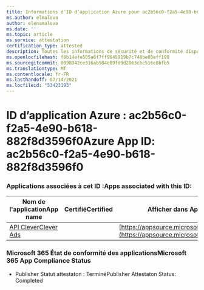 ```yaml
---
title: Informations d’ID d’application Azure pour ac2b56c0-f2a5-4e90-b618-882f8d3596f0
ms.author: elmalova
author: elenamalova
ms.date: ''
ms.topic: article
ms.service: attestation
certification_type: attested
description: Toutes les informations de sécurité et de conformité disponibles pour ac2b56c0-f2a5-4e90-b618-882f8d3596f0.
ms.openlocfilehash: f8b14efe505a6f7ff9645919b7c748be08eff198
ms.sourcegitcommit: 0098942ce316ab984e09fd9d2063cbc516c8bfb5
ms.translationtype: MT
ms.contentlocale: fr-FR
ms.lasthandoff: 07/14/2021
ms.locfileid: "53423193"
---
```

# <a name="azure-app-id-ac2b56c0-f2a5-4e90-b618-882f8d3596f0"></a><span data-ttu-id="b155c-103">ID d’application Azure : ac2b56c0-f2a5-4e90-b618-882f8d3596f0</span><span class="sxs-lookup"><span data-stu-id="b155c-103">Azure App ID: ac2b56c0-f2a5-4e90-b618-882f8d3596f0</span></span>


### <a name="apps-associated-with-this-id"></a><span data-ttu-id="b155c-104">Applications associées à cet ID :</span><span class="sxs-lookup"><span data-stu-id="b155c-104">Apps associated with this ID:</span></span>
| <span data-ttu-id="b155c-105">**Nom de l'application**</span><span class="sxs-lookup"><span data-stu-id="b155c-105">**App name**</span></span> | <span data-ttu-id="b155c-106">**Certifié**</span><span class="sxs-lookup"><span data-stu-id="b155c-106">**Certified**</span></span> | <span data-ttu-id="b155c-107">**Afficher dans AppSource**</span><span class="sxs-lookup"><span data-stu-id="b155c-107">**View in AppSource**</span></span> |
|-|-|-|
| [<span data-ttu-id="b155c-108">API Clever</span><span class="sxs-lookup"><span data-stu-id="b155c-108">Clever Ads</span></span>](https://docs.microsoft.com/en-us/microsoft-365-app-certification/forward/WA200001182) |  | [https://appsource.microsoft.com/product/office/WA200001182](https://appsource.microsoft.com/product/office/WA200001182) |

### <a name="microsoft-365-app-compliance-status"></a><span data-ttu-id="b155c-109">Microsoft 365 État de conformité des applications</span><span class="sxs-lookup"><span data-stu-id="b155c-109">Microsoft 365 App Compliance Status</span></span>
- <span data-ttu-id="b155c-110">Publisher Statut attestaton : Terminé</span><span class="sxs-lookup"><span data-stu-id="b155c-110">Publisher Attestaton Status: Completed</span></span>
